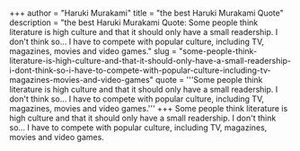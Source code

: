 +++
author = "Haruki Murakami"
title = "the best Haruki Murakami Quote"
description = "the best Haruki Murakami Quote: Some people think literature is high culture and that it should only have a small readership. I don't think so... I have to compete with popular culture, including TV, magazines, movies and video games."
slug = "some-people-think-literature-is-high-culture-and-that-it-should-only-have-a-small-readership-i-dont-think-so-i-have-to-compete-with-popular-culture-including-tv-magazines-movies-and-video-games"
quote = '''Some people think literature is high culture and that it should only have a small readership. I don't think so... I have to compete with popular culture, including TV, magazines, movies and video games.'''
+++
Some people think literature is high culture and that it should only have a small readership. I don't think so... I have to compete with popular culture, including TV, magazines, movies and video games.
